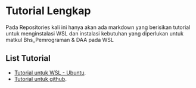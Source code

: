 # Tutorial Lengkap
Pada Repositories kali ini hanya akan ada markdown yang berisikan tutorial untuk menginstalasi WSL dan instalasi kebutuhan yang diperlukan untuk matkul Bhs_Pemrograman & DAA pada WSL


## List Tutorial
- [Tutorial untuk WSL - Ubuntu](https://github.com/teamanubot/Rahasia-Umum/tree/main/WSL%20-%20Ubuntu).
- [Tutorial untuk github](https://github.com/teamanubot/Rahasia-Umum/tree/main/Github).